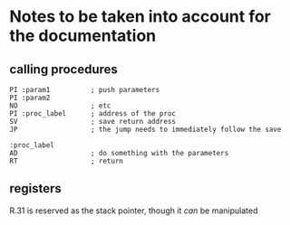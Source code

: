 Notes to be taken into account for the documentation
====================================================

calling procedures
------------------

```
PI :param1          ; push parameters
PI :param2
NO                  ; etc
PI :proc_label      ; address of the proc
SV                  ; save return address
JP                  ; the jump needs to immediately follow the save
```

```
:proc_label
AD                  ; do something with the parameters
RT                  ; return
```

registers
---------

R.31 is reserved as the stack pointer, though it _can_ be manipulated
